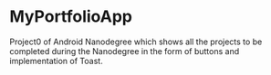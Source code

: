 # MyPortfolioApp
Project0 of Android Nanodegree which shows all the projects to be completed during the Nanodegree in the form of buttons and implementation of Toast.
